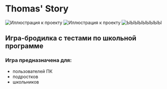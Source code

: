 # Thomas' Story
![Иллюстрация к проекту](https://img.shields.io/github/issues/icnhndl/Thomas-Story)
![Иллюстрация к проекту](https://img.shields.io/github/issues-closed/icnhndl/Thomas-Story)
![ЫЫЫЫЫЫЫЫЫ](https://img.shields.io/github/issues-pr/icnhndl/Thomas-Story)
## Игра-бродилка с тестами по школьной программе ##
### Игра предназначена для: ###
- пользователей ПК
- подростков
- школьников
